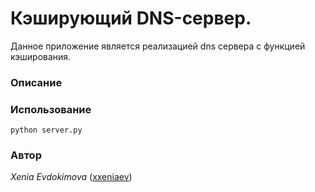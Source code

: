 # Кэширующий DNS-сервер.

Данное приложение является реализацией dns сервера с функцией кэширования.

### Описание


### Использование 

`python server.py`

### Автор 
*Xenia Evdokimova* ([xxeniaev](https://github.com/xxeniaev))
